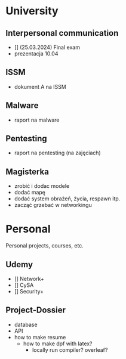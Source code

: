 # University

## Interpersonal communication
- [] (25.03.2024) Final exam
- prezentacja 10.04
## ISSM
- dokument A na ISSM
## Malware
- raport na malware
## Pentesting
- raport na pentesting (na zajęciach)
## Magisterka
- zrobić i dodac modele
- dodać mapę
- dodać system obrażeń, życia, respawn itp.
- zacząć grzebać w networkingu

# Personal
Personal projects, courses, etc.
## Udemy
- [] Network+
- [] CySA
- [] Security+
## Project-Dossier
- database
- API
- how to make resume
    - how to make dpf with latex?
        - locally run compiler? overleaf?